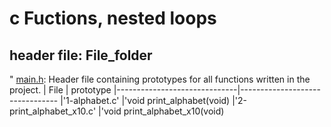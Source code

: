 # c Fuctions, nested loops

## header file: File_folder
" [main.h](./main.h): Header file containing prototypes for all
functions written in the project.
| File                         | prototype
|------------------------------|--------------------------------
|'1-alphabet.c'                |'void print_alphabet(void)
|'2-print_alphabet_x10.c'      |'void print_alphabet_x10(void)

